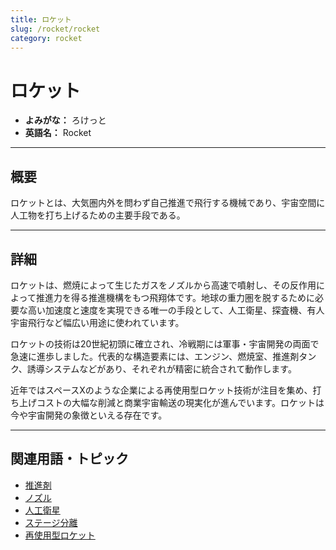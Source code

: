 ```yaml
---
title: ロケット
slug: /rocket/rocket
category: rocket
---
```


# ロケット

- **よみがな：** ろけっと  
- **英語名：** Rocket  

---

## 概要

ロケットとは、大気圏内外を問わず自己推進で飛行する機械であり、宇宙空間に人工物を打ち上げるための主要手段である。

---

## 詳細

ロケットは、燃焼によって生じたガスをノズルから高速で噴射し、その反作用によって推進力を得る推進機構をもつ飛翔体です。地球の重力圏を脱するために必要な高い加速度と速度を実現できる唯一の手段として、人工衛星、探査機、有人宇宙飛行など幅広い用途に使われています。

ロケットの技術は20世紀初頭に確立され、冷戦期には軍事・宇宙開発の両面で急速に進歩しました。代表的な構造要素には、エンジン、燃焼室、推進剤タンク、誘導システムなどがあり、それぞれが精密に統合されて動作します。

近年ではスペースXのような企業による再使用型ロケット技術が注目を集め、打ち上げコストの大幅な削減と商業宇宙輸送の現実化が進んでいます。ロケットは今や宇宙開発の象徴といえる存在です。

---

## 関連用語・トピック

- [推進剤](/docs/propulsion/propellant)
- [ノズル](/docs/propulsion/nozzle)
- [人工衛星](/docs/satellite/artificial-satellite)
- [ステージ分離](/docs/rocket/staging)
- [再使用型ロケット](/docs/rocket/reusable-rocket)
